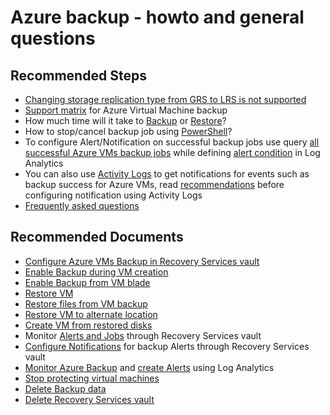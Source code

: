 <properties
	pageTitle="Azure backup - howto and general questions"
	description="Azure backup - howto and general questions"
	service="microsoft.compute"
	resource="virtualmachines"
	authors="srinathv"
	ms.author="srinathv"
	displayOrder="14"
	selfHelpType="resource"
	supportTopicIds=""
	resourceTags="windows"
	productPesIds=""
	cloudEnvironments="MoonCake"
	articleId="azurebackup-crp-howto-generalques-mooncake"
/>

# Azure backup - howto and general questions

## **Recommended Steps**

- [Changing storage replication type from GRS to LRS is not supported](https://docs.azure.cn/backup/backup-azure-backup-faq#can-i-change-from-grs-to-lrs-after-a-backup)
- [Support matrix](https://docs.azure.cn/backup/backup-support-matrix-iaas) for Azure Virtual Machine backup
- How much time will it take to [Backup](https://docs.azure.cn/backup/backup-azure-vms-introduction#backup-performance) or [Restore](https://docs.azure.cn/backup/backup-azure-vms-introduction#restore-considerations)?
- How to stop/cancel backup job using [PowerShell](https://aka.ms/AB-AA4e56e)?
- To configure Alert/Notification on successful backup jobs use query [all successful Azure VMs backup jobs](https://docs.azure.cn/backup/backup-azure-monitoring-use-azuremonitor#all-successful-azure-vm-backup-jobs) while defining [alert condition](https://docs.azure.cn/backup/backup-azure-monitoring-use-azuremonitor#alert-condition) in Log Analytics
- You can also use [Activity Logs](https://docs.azure.cn/backup/backup-azure-monitoring-use-azuremonitor#using-rs-vaults-activity-logs) to get notifications for events such as backup success for Azure VMs, read [recommendations](https://docs.azure.cn/backup/backup-azure-monitoring-use-azuremonitor#recommendation) before configuring notification using Activity Logs
- [Frequently asked questions](https://docs.azure.cn/backup/backup-azure-vm-backup-faq)


## **Recommended Documents**

* [Configure Azure VMs Backup in Recovery Services vault](https://docs.azure.cn/backup/backup-azure-arm-vms-prepare#create-a-vault)
* [Enable Backup during VM creation](https://docs.azure.cn/backup/backup-during-vm-creation)
* [Enable Backup from VM blade](https://docs.azure.cn/backup/backup-during-vm-creation)
* [Restore VM](https://docs.azure.cn/backup/backup-azure-arm-restore-vms)
* [Restore files from VM backup](https://docs.azure.cn/backup/backup-azure-restore-files-from-vm)
* [Restore VM to alternate location](https://docs.azure.cn/backup/backup-azure-arm-restore-vms#choose-a-vm-restore-configuration)
* [Create VM from restored disks](https://docs.azure.cn/backup/backup-azure-vms-automation#create-a-vm-from-restored-disks)
* Monitor [Alerts and Jobs](https://docs.azure.cn/backup/backup-azure-monitoring-built-in-monitor#backup-jobs-in-recovery-services-vault) through Recovery Services vault
* [Configure Notifications](https://docs.azure.cn/backup/backup-azure-monitoring-built-in-monitor#notification-for-backup-alerts) for backup Alerts through Recovery Services vault
* [Monitor Azure Backup](https://docs.azure.cn/backup/backup-azure-monitoring-use-azuremonitor#using-log-analytics-workspace) and [create Alerts](https://docs.azure.cn/backup/backup-azure-monitoring-use-azuremonitor#create-alerts-using-log-analytics) using Log Analytics
* [Stop protecting virtual machines](https://docs.azure.cn/backup/backup-azure-manage-vms#stop-protecting-a-vm)
* [Delete Backup data](https://docs.azure.cn/backup/backup-azure-manage-vms#delete-backup-data)
* [Delete Recovery Services vault](https://docs.azure.cn/backup/backup-azure-delete-vault)
